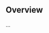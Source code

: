 <!-- Note: Please must use one of our issue templates to file an issue! 🛑 -->
<!-- 👉 https://github.com/JoshuaKGoldberg/all-contributors-inferred/issues/new/choose 👈 -->
<!-- **Issues that should have been filed with a template will be closed without action, and we will ask you to use a template.** -->

<!-- This blank issue template is only for issues that don't fit any of the templates. -->

## Overview

...

